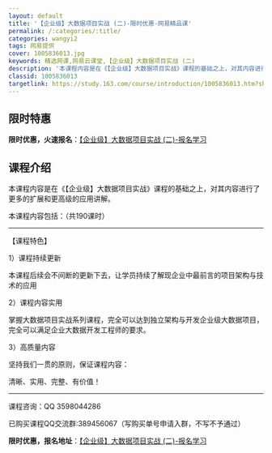 ```yaml
---
layout: default
title: '【企业级】大数据项目实战 (二)-限时优惠-网易精品课'
permalink: /:categories/:title/
categories: wangyi2
tags: 网易提供
cover: 1005836013.jpg
keywords: 精选网课,网易云课堂,【企业级】大数据项目实战 (二)
description: '本课程内容是在《【企业级】大数据项目实战》课程的基础之上，对其内容进行了更多的扩展和更高级的应用讲解。本课程内容包括：（'
classid: 1005836013
targetlink: https://study.163.com/course/introduction/1005836013.htm?share=1&shareId=1025206652&utm_campaign=share&utm_medium=iphoneShare&utm_source=&utm_u=1025206652
---
```


## 限时特惠

**限时优惠，火速报名**：[【企业级】大数据项目实战 (二)-报名学习](https://study.163.com/course/introduction/1005836013.htm?share=1&shareId=1025206652&utm_campaign=share&utm_medium=iphoneShare&utm_source=&utm_u=1025206652)

## 课程介绍

本课程内容是在《【企业级】大数据项目实战》课程的基础之上，对其内容进行了更多的扩展和更高级的应用讲解。

  本课程内容包括：（共190课时）

-------------------------------------------------------

【课程特色】

  1）课程持续更新

   本课程后续会不间断的更新下去，让学员持续了解现企业中最前言的项目架构与技术的应用

  2）课程内容实用

   掌握大数据项目实战系列课程，完全可以达到独立架构与开发企业级大数据项目，完全可以满足企业大数据开发工程师的要求。

  3）高质量内容

   坚持我们一贯的原则，保证课程内容：

   清晰、实用、完整、有价值！

-----------------------------------------------------------------------

课程咨询：QQ 3598044286

已购买课程QQ交流群:389456067（写购买单号申请入群，不写不予通过）

**限时优惠，报名地址**：[【企业级】大数据项目实战 (二)-报名学习](https://study.163.com/course/introduction/1005836013.htm?share=1&shareId=1025206652&utm_campaign=share&utm_medium=iphoneShare&utm_source=&utm_u=1025206652)

